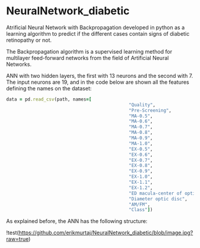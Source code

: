 # NeuralNetwork_diabetic
Atrificial Neural Network with Backpropagation developed in python  as a learning algorithm to predict if the different cases contain signs of diabetic retinopathy or not.

The Backpropagation algorithm is a supervised learning method for multilayer feed-forward networks from the field of Artificial Neural Networks.

ANN with two hidden layers, the first with 13 neurons and the second with 7.
The input neurons are 19, and in the code below are shown all the features defining the names on the dataset:

```ruby
data = pd.read_csv(path, names=[
                                              "Quality",
                                              "Pre-Screening",
                                              "MA-0.5",
                                              "MA-0.6",
                                              "MA-0.7",
                                              "MA-0.8",
                                              "MA-0.9",
                                              "MA-1.0",
                                              "EX-0.5",
                                              "EX-0.6",
                                              "EX-0.7",
                                              "EX-0.8",
                                              "EX-0.9",
                                              "EX-1.0",
                                              "EX-1.1",
                                              "EX-1.2",
                                              "ED macula-center of optic disc",
                                              "Diameter optic disc",
                                              "AM/FM",
                                              "Class"])

```

As explained before, the ANN has the following structure:

!test(https://github.com/erikmurtaj/NeuralNetwork_diabetic/blob/image.jpg?raw=true)
